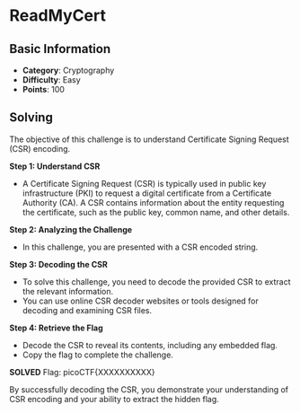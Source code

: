 # ReadMyCert

## Basic Information
- **Category**: Cryptography
- **Difficulty**: Easy
- **Points**: 100

## Solving
The objective of this challenge is to understand Certificate Signing Request (CSR) encoding.

**Step 1: Understand CSR**
- A Certificate Signing Request (CSR) is typically used in public key infrastructure (PKI) to request a digital certificate from a Certificate Authority (CA). A CSR contains information about the entity requesting the certificate, such as the public key, common name, and other details.

**Step 2: Analyzing the Challenge**
- In this challenge, you are presented with a CSR encoded string.

**Step 3: Decoding the CSR**
- To solve this challenge, you need to decode the provided CSR to extract the relevant information.
- You can use online CSR decoder websites or tools designed for decoding and examining CSR files.

**Step 4: Retrieve the Flag**
- Decode the CSR to reveal its contents, including any embedded flag.
- Copy the flag to complete the challenge.

**SOLVED**
Flag: picoCTF{XXXXXXXXXX}

By successfully decoding the CSR, you demonstrate your understanding of CSR encoding and your ability to extract the hidden flag.
